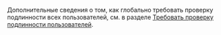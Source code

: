 Дополнительные сведения о том, как глобально требовать проверку подлинности всех пользователей, см. в разделе [Требовать проверку подлинности пользователей](xref:security/authorization/secure-data#rau).